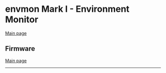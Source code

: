 # envmon Mark I - Environment Monitor

[Main page]

## Firmware

[Main page]

---

[Main page]: ../README.md
